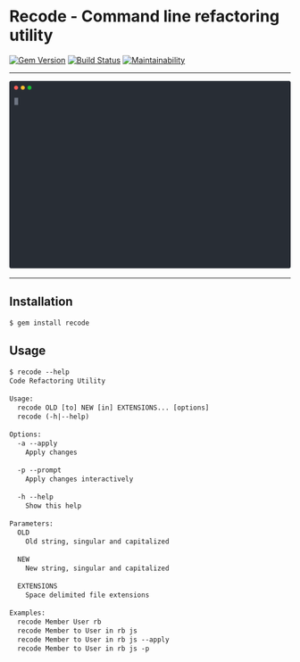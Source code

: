 # Recode - Command line refactoring utility

[![Gem Version](https://badge.fury.io/rb/recode.svg)](https://badge.fury.io/rb/recode)
[![Build Status](https://github.com/DannyBen/recode/workflows/Test/badge.svg)](https://github.com/DannyBen/recode/actions?query=workflow%3ATest)
[![Maintainability](https://api.codeclimate.com/v1/badges/5e766a4651a7320f714f/maintainability)](https://codeclimate.com/github/DannyBen/recode/maintainability)

---

![Demo](/demo/cast.svg)

---

## Installation

    $ gem install recode


## Usage

```
$ recode --help
Code Refactoring Utility

Usage:
  recode OLD [to] NEW [in] EXTENSIONS... [options]
  recode (-h|--help)

Options:
  -a --apply
    Apply changes

  -p --prompt
    Apply changes interactively

  -h --help
    Show this help

Parameters:
  OLD
    Old string, singular and capitalized

  NEW
    New string, singular and capitalized

  EXTENSIONS
    Space delimited file extensions

Examples:
  recode Member User rb
  recode Member to User in rb js
  recode Member to User in rb js --apply
  recode Member to User in rb js -p
```